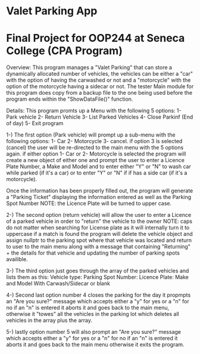 # Valet Parking App
Final Project for OOP244 at Seneca College (CPA Program)
==========================================================
Overview: 
This program manages a "Valet Parking" that can store a dynamically allocated number of vehicles,
the vehicles can be either a "car" with the option of having the carwashed or not 
and a "motorcycle" with the option of the motorcycle having a sidecar or not.
The tester Main module for this program does copy from a backup file to the one being used 
before the program ends within the "ShowDataFile()" function.

Details:
This program promts up a Menu with the following 5 options:
1- Park vehicle
2- Return Vehicle
3- List Parked Vehicles
4- Close Parkinf (End of day)
5- Exit program

1-) The first option (Park vehicle) will prompt up a sub-menu with the following options: 
    1- Car 
    2- Motorcycle 
    3- cancel.
if option 3 is selected (cancel) the user will be re-directed to the main menu with the 5 options again.
if either option 1- Car or 2- Motorcycle is selected the program will create a new object of either one and prompt
the user to enter a Licence Plate Number, a Make and Model and to enter either "Y" or "N" to wash car while parked (if it's a car)
or to enter "Y" or "N" if if has a side car (if it's a motorcycle).

Once the information has been properly filled out, the program will generate a "Parking Ticket" displaying the information entered as well as the Parking Spot Number
NOTE: the Licence Plate will be turned to upper case.

2-) The second option (return vehicle) will allow the user to enter a Licence of a parked vehicle in order to "return" the vehicle to the owner
NOTE: caps do not matter when searching for License plate as it will internally turn it to uppercase
if a match is found the program will delete the vehicle object and assign nullptr to the parking spot where that vehicle was located and return to user to the main menu
along with a message that containing "Returning" + the details for that vehicle and updating the number of parking spots availible.

3-) The third option just goes through the array of the parked vehicles and lists them as this:
Vehicle type:
Parking Spot Number:
Licence Plate:
Make and Model
With Carwash/Sidecar or blank

4-) Second last option number 4 closes the parking for the day it propmpts an "Are you sure?" message which accepts either a "y" for yes or a "n" for no if an "n" is entered it aborts it and goes back to the main menu, otherwise it "towes" all the vehicles in the parking lot which deletes all vehicles in the array plus the array.

5-) lastly option number 5 will also prompt an "Are you sure?" message which accepts either a "y" for yes or a "n" for no if an "n" is entered it aborts it and goes back to the main menu otherwise it exits the program.
